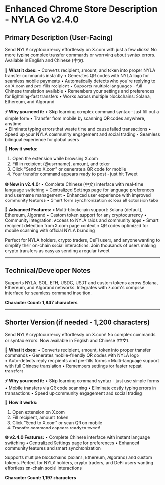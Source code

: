 # Enhanced Chrome Store Description - NYLA Go v2.4.0

## Primary Description (User-Facing)

Send NYLA cryptocurrency effortlessly on X.com with just a few clicks! No more typing complex transfer commands or worrying about syntax errors. Available in English and Chinese (中文).

**🚀 What it does:**
• Converts recipient, amount, and token into proper NYLA transfer commands instantly
• Generates QR codes with NYLA logo for seamless mobile payments
• Automatically detects who you're replying to on X.com and pre-fills recipient
• Supports multiple languages - full Chinese translation available
• Remembers your settings and preferences for lightning-fast transfers
• Works across multiple blockchains: Solana, Ethereum, and Algorand

**⚡ Why you need it:**
• Skip learning complex command syntax - just fill out a simple form
• Transfer from mobile by scanning QR codes anywhere, anytime  
• Eliminate typing errors that waste time and cause failed transactions
• Speed up your NYLA community engagement and social trading
• Seamless bilingual experience for global users

**🎯 How it works:**
1. Open the extension while browsing X.com
2. Fill in recipient (@username), amount, and token
3. Click "Send to X.com" or generate a QR code for mobile
4. Your transfer command appears ready to post - just hit Tweet!

**🌐 New in v2.4.0:**
• Complete Chinese (中文) interface with real-time language switching
• Centralized Settings page for language preferences and username management
• Enhanced user experience with improved community features
• Smart form synchronization across all extension tabs

**💪 Advanced Features:**
• Multi-blockchain support: Solana (default), Ethereum, Algorand
• Custom token support for any cryptocurrency
• Community integration: Access to NYLA raids and community apps
• Smart recipient detection from X.com page context
• QR codes optimized for mobile scanning with official NYLA branding

Perfect for NYLA holders, crypto traders, DeFi users, and anyone wanting to simplify their on-chain social interactions. Join thousands of users making crypto transfers as easy as sending a regular tweet!

---

## Technical/Developer Notes
Supports NYLA, SOL, ETH, USDC, USDT and custom tokens across Solana, Ethereum, and Algorand networks. Integrates with X.com's compose interface for seamless command insertion.

**Character Count: 1,847 characters**

---

## Shorter Version (if needed - 1,200 characters)

Send NYLA cryptocurrency effortlessly on X.com! No complex commands or syntax errors. Now available in English and Chinese (中文).

**🚀 What it does:**
• Converts recipient, amount, token into proper transfer commands
• Generates mobile-friendly QR codes with NYLA logo  
• Auto-detects reply recipients and pre-fills forms
• Multi-language support with full Chinese translation
• Remembers settings for faster repeat transfers

**⚡ Why you need it:**
• Skip learning command syntax - just use simple forms
• Mobile transfers via QR code scanning
• Eliminate costly typing errors in transactions
• Speed up community engagement and social trading

**🎯 How it works:**
1. Open extension on X.com
2. Fill recipient, amount, token
3. Click "Send to X.com" or scan QR on mobile  
4. Transfer command appears ready to tweet!

**🌐 v2.4.0 Features:**
• Complete Chinese interface with instant language switching
• Centralized Settings page for preferences
• Enhanced community features and smart synchronization

Supports multiple blockchains (Solana, Ethereum, Algorand) and custom tokens. Perfect for NYLA holders, crypto traders, and DeFi users wanting effortless on-chain social interactions!

**Character Count: 1,197 characters**